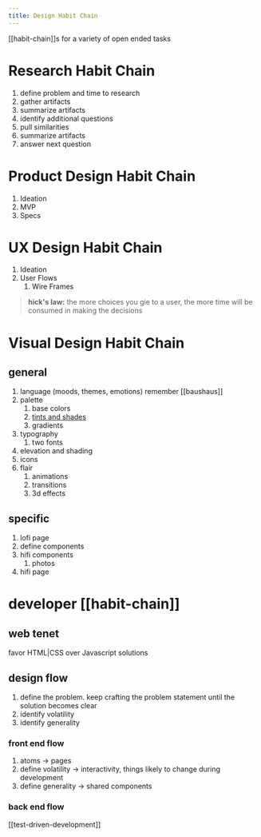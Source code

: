 ```yaml
---
title: Design Habit Chain
---
```

[[habit-chain]]s for a variety of open ended tasks

# Research Habit Chain
1. define problem and time to research
2. gather artifacts
3. summarize artifacts
4. identify additional questions
5. pull similarities
6. summarize artifacts
7. answer next question

# Product Design Habit Chain
1. Ideation
2. MVP
3. Specs

# UX Design Habit Chain
1. Ideation
2. User Flows
   1. Wire Frames
> **hick's law:** the more choices you gie to a user, the more time will be consumed in making the decisions

# Visual Design Habit Chain
## general
1. language (moods, themes, emotions) remember [[baushaus]]
2. palette
    1. base colors
    2. [tints and shades](https://maketintsandshades.com)
    3. gradients
3. typography
    1. two fonts
4. elevation and shading
5. icons
6. flair
    1. animations
    2. transitions
    3. 3d effects

## specific
1. lofi page
2. define components
3. hifi components
    1. photos
4. hifi page

# developer [[habit-chain]]
## web tenet
favor HTML|CSS over Javascript solutions

## design flow
1. define the problem. keep crafting the problem statement until the solution becomes clear 
2. identify volatility 
3. identify generality

### front end flow
1. atoms -> pages
2. define volatility -> interactivity, things likely to change during development
3. define generality -> shared components

### back end flow
[[test-driven-development]]
